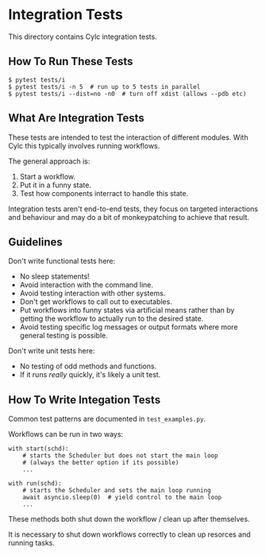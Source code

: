 # Integration Tests

This directory contains Cylc integration tests.

## How To Run These Tests

```console
$ pytest tests/i
$ pytest tests/i -n 5  # run up to 5 tests in parallel
$ pytest tests/i --dist=no -n0  # turn off xdist (allows --pdb etc)
```

## What Are Integration Tests

These tests are intended to test the interaction of different modules.
With Cylc this typically involves running workflows.

The general approach is:

1) Start a workflow.
2) Put it in a funny state.
3) Test how components interract to handle this state.

Integration tests aren't end-to-end tests, they focus on targeted interactions
and behaviour and may do a bit of monkeypatching to achieve that result.

## Guidelines

Don't write functional tests here:

* No sleep statements!
* Avoid interaction with the command line.
* Avoid testing interaction with other systems.
* Don't get workflows to call out to executables.
* Put workflows into funny states via artificial means rather than by
  getting the workflow to actually run to the desired state.
* Avoid testing specific log messages or output formats where more general
  testing is possible.

Don't write unit tests here:

* No testing of odd methods and functions.
* If it runs *really* quickly, it's likely a unit test.

## How To Write Integation Tests

Common test patterns are documented in `test_examples.py`.

Workflows can be run in two ways:

```
with start(schd):
    # starts the Scheduler but does not start the main loop
    # (always the better option if its possible)
    ...

with run(schd):
    # starts the Scheduler and sets the main loop running
    await asyncio.sleep(0)  # yield control to the main loop
    ...
```

These methods both shut down the workflow / clean up after themselves.

It is necessary to shut down workflows correctly to clean up resorces and
running tasks.
